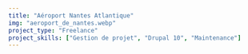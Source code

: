 ```yaml
---
title: "Aéroport Nantes Atlantique"
img: "aeroport_de_nantes.webp"
project_type: "Freelance"
project_skills: ["Gestion de projet", "Drupal 10", "Maintenance"]
---
```

